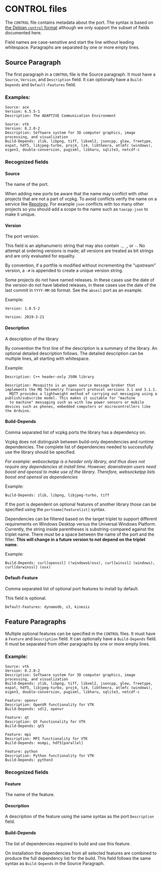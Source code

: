 # CONTROL files

The `CONTROL` file contains metadata about the port.  The syntax is based on [the Debian `control` format][debian] although we only support the subset of fields documented here.

Field names are case-sensitive and start the line without leading whitespace.  Paragraphs are separated by one or more empty lines.

[debian]: https://www.debian.org/doc/debian-policy/ch-controlfields.html

## Source Paragraph

The first paragraph in a `CONTROL` file is the Source paragraph.  It must have a `Source`, `Version`, and `Description` field.  It can optionally have a `Build-Depends` and `Default-Features` field.

### Examples:
```no-highlight
Source: ace
Version: 6.5.5-1
Description: The ADAPTIVE Communication Environment
```

```no-highlight
Source: vtk
Version: 8.2.0-2
Description: Software system for 3D computer graphics, image processing, and visualization
Build-Depends: zlib, libpng, tiff, libxml2, jsoncpp, glew, freetype, expat, hdf5, libjpeg-turbo, proj4, lz4, libtheora, atlmfc (windows), eigen3, double-conversion, pugixml, libharu, sqlite3, netcdf-c
```


### Recognized fields

#### Source
The name of the port.

When adding new ports be aware that the name may conflict with other projects that are not a part of vcpkg.  To avoid conflicts verify the name on a service like [Repology][repology].  For example `json` conflicts with too many other projects so you should add a scope to the name such as `taocpp-json` to make it unique.

[repology]: https://repology.org/projects/

#### Version
The port version.

This field is an alphanumeric string that may also contain `.`, `_`, or `-`. No attempt at ordering versions is made; all versions are treated as bit strings and are only evaluated for equality.

By convention, if a portfile is modified without incrementing the "upstream" version, a `-#` is appended to create a unique version string.

Some projects do not have named releases.  In these cases use the date of the version   do not have labeled releases, in these cases use the date of the last commit in `YYYY-MM-DD` format.  See the `abseil` port as an example.

Example:
```no-highlight
Version: 1.0.5-2
```
```no-highlight
Version: 2019-3-21
```

#### Description
A description of the library

By convention the first line of the description is a summary of the library.  An optional detailed description follows.  The detailed description can be multiple lines, all starting with whitespace.

Example:
```no-highlight
Description: C++ header-only JSON library
```
```no-highlight
Description: Mosquitto is an open source message broker that implements the MQ Telemetry Transport protocol versions 3.1 and 3.1.1.
  MQTT provides a lightweight method of carrying out messaging using a publish/subscribe model. This makes it suitable for "machine 
  to machine" messaging such as with low power sensors or mobile devices such as phones, embedded computers or microcontrollers like the Arduino.
````

#### Build-Depends
Comma separated list of vcpkg ports the library has a dependency on.

Vcpkg does not distinguish between build-only dependencies and runtime dependencies. The complete list of dependencies needed to successfully use the library should be specified.

*For example: websocketpp is a header only library, and thus does not require any dependencies at install time. However, downstream users need boost and openssl to make use of the library. Therefore, websocketpp lists boost and openssl as dependencies*

Example:
```no-highlight
Build-Depends: zlib, libpng, libjpeg-turbo, tiff
```
If the port is dependent on optional features of another library those can be specified using the `portname[featurelist]` syntax.

Dependencies can be filtered based on the target triplet to support different requirements on Windows Desktop versus the Universal Windows Platform. Currently, the string inside parentheses is substring-compared against the triplet name.  There must be a space between the name of the port and the filter. __This will change in a future version to not depend on the triplet name.__

Example:
```no-highlight
Build-Depends: curl[openssl] (!windows&!osx), curl[winssl] (windows), curl[darwinssl] (osx)
```

#### Default-Feature
Comma separated list of optional port features to install by default.

This field is optional.

```no-highlight
Default-Features: dynamodb, s3, kinesis
```

## Feature Paragraphs

Multiple optional features can be specified in the `CONTROL` files.  It must have a `Feature` and `Description` field.  It can optionally have a `Build-Depends` field.  It must be separated from other paragraphs by one or more empty lines.

### Example:
```no-highlight
Source: vtk
Version: 8.2.0-2
Description: Software system for 3D computer graphics, image processing, and visualization
Build-Depends: zlib, libpng, tiff, libxml2, jsoncpp, glew, freetype, expat, hdf5, libjpeg-turbo, proj4, lz4, libtheora, atlmfc (windows), eigen3, double-conversion, pugixml, libharu, sqlite3, netcdf-c

Feature: openvr
Description: OpenVR functionality for VTK
Build-Depends: sdl2, openvr

Feature: qt
Description: Qt functionality for VTK
Build-Depends: qt5

Feature: mpi
Description: MPI functionality for VTK
Build-Depends: msmpi, hdf5[parallel]

Feature: python
Description: Python functionality for VTK
Build-Depends: python3
```

### Recognized fields

#### Feature
The name of the feature.

#### Description
A description of the feature using the same syntax as the port  `Description` field.

#### Build-Depends
The list of dependencies required to build and use this feature.

On installation the dependencies from all selected features are combined to produce the full dependency list for the build. This field follows the same syntax as `Build-Depends` in the Source Paragraph.
